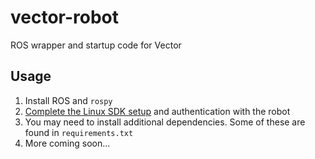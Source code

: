 # vector-robot

ROS wrapper and startup code for Vector

## Usage

1. Install ROS and `rospy`
2. [Complete the Linux SDK setup](https://developer.anki.com/vector/docs/install-linux.html) and authentication with the robot
3. You may need to install additional dependencies. Some of these are found in `requirements.txt`
3. More coming soon...
